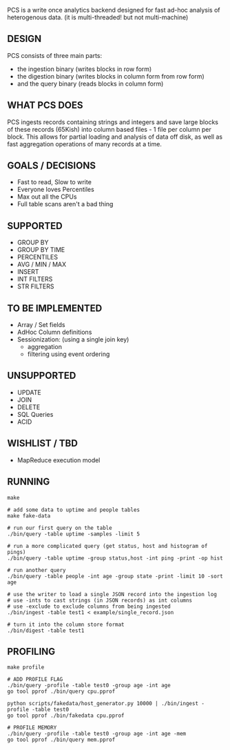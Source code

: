 

PCS is a write once analytics backend designed for fast ad-hoc analysis of
heterogenous data. (it is multi-threaded! but not multi-machine)


DESIGN
------

PCS consists of three main parts:

* the ingestion binary (writes blocks in row form)
* the digestion binary (writes blocks in column form from row form)
* and the query binary (reads blocks in column form)


WHAT PCS DOES
-------------

PCS ingests records containing strings and integers and save large blocks of
these records (65Kish) into column based files - 1 file per column per block.
This allows for partial loading and analysis of data off disk, as well as fast
aggregation operations of many records at a time.

GOALS / DECISIONS
-----------------

* Fast to read, Slow to write
* Everyone loves Percentiles
* Max out all the CPUs
* Full table scans aren't a bad thing


SUPPORTED
---------

* GROUP BY
* GROUP BY TIME
* PERCENTILES
* AVG / MIN / MAX
* INSERT
* INT FILTERS
* STR FILTERS


TO BE IMPLEMENTED
-----------------

* Array / Set fields
* AdHoc Column definitions
* Sessionization: (using a single join key) 
  * aggregation
  * filtering using event ordering

 
UNSUPPORTED
-----------

* UPDATE
* JOIN
* DELETE
* SQL Queries
* ACID


WISHLIST / TBD
--------------

*  MapReduce execution model

RUNNING
-------

    make

    # add some data to uptime and people tables
    make fake-data

    # run our first query on the table
    ./bin/query -table uptime -samples -limit 5

    # run a more complicated query (get status, host and histogram of pings)
    ./bin/query -table uptime -group status,host -int ping -print -op hist

    # run another query
    ./bin/query -table people -int age -group state -print -limit 10 -sort age

    # use the writer to load a single JSON record into the ingestion log
    # use -ints to cast strings (in JSON records) as int columns
    # use -exclude to exclude columns from being ingested
    ./bin/ingest -table test1 < example/single_record.json

    # turn it into the column store format
    ./bin/digest -table test1


PROFILING
---------

    make profile

    # ADD PROFILE FLAG
    ./bin/query -profile -table test0 -group age -int age
    go tool pprof ./bin/query cpu.pprof

    python scripts/fakedata/host_generator.py 10000 | ./bin/ingest -profile -table test0
    go tool pprof ./bin/fakedata cpu.pprof

    # PROFILE MEMORY
    ./bin/query -profile -table test0 -group age -int age -mem
    go tool pprof ./bin/query mem.pprof

